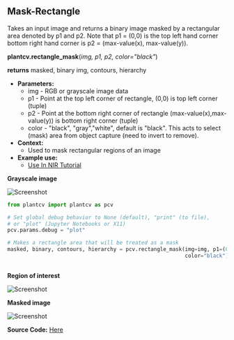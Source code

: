 ## Mask-Rectangle

Takes an input image and returns a binary image masked by a rectangular area denoted by p1 and p2. 
Note that p1 = (0,0) is the top left hand corner bottom right hand corner is p2 = (max-value(x), max-value(y)).

**plantcv.rectangle_mask**(*img, p1, p2, color="black"*)

**returns** masked, binary img, contours, hierarchy 

- **Parameters:**
    - img - RGB or grayscale image data
    - p1 - Point at the top left corner of rectangle, (0,0) is top left corner (tuple)
    - p2 - Point at the bottom right corner of rectangle (max-value(x),max-value(y)) is bottom right corner (tuple)
    - color - "black", "gray","white", default is "black". This acts to select (mask) area from object capture (need to invert to remove).
- **Context:**
    - Used to mask rectangular regions of an image
- **Example use:**
    - [Use In NIR Tutorial](tutorials/nir_tutorial.md)
    
**Grayscale image**

![Screenshot](img/documentation_images/rectangle_mask/grayscale_image.jpg)

```python
from plantcv import plantcv as pcv

# Set global debug behavior to None (default), "print" (to file), 
# or "plot" (Jupyter Notebooks or X11)
pcv.params.debug = "plot"

# Makes a rectangle area that will be treated as a mask
masked, binary, contours, hierarchy = pcv.rectangle_mask(img=img, p1=(0,0), p2=(75,252), 
                                                         color="black")
                                                         
```

**Region of interest**

![Screenshot](img/documentation_images/rectangle_mask/roi.jpg)

**Masked image**

![Screenshot](img/documentation_images/rectangle_mask/masked.jpg)

**Source Code:** [Here](https://github.com/danforthcenter/plantcv/blob/main/plantcv/plantcv/rectangle_mask.py)
